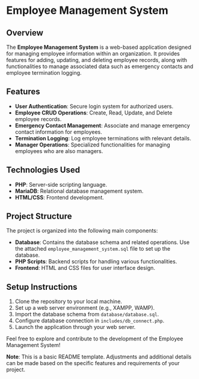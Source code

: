 # Employee Management System

## Overview

The **Employee Management System** is a web-based application designed for managing employee information within an organization. It provides features for adding, updating, and deleting employee records, along with functionalities to manage associated data such as emergency contacts and employee termination logging.

## Features

- **User Authentication**: Secure login system for authorized users.
- **Employee CRUD Operations**: Create, Read, Update, and Delete employee records.
- **Emergency Contact Management**: Associate and manage emergency contact information for employees.
- **Termination Logging**: Log employee terminations with relevant details.
- **Manager Operations**: Specialized functionalities for managing employees who are also managers.

## Technologies Used

- **PHP**: Server-side scripting language.
- **MariaDB**: Relational database management system.
- **HTML/CSS**: Frontend development.

## Project Structure

The project is organized into the following main components:

- **Database**: Contains the database schema and related operations. Use the attached `employee_management_system.sql` file to set up the database.
- **PHP Scripts**: Backend scripts for handling various functionalities.
- **Frontend**: HTML and CSS files for user interface design.

## Setup Instructions

1. Clone the repository to your local machine.
2. Set up a web server environment (e.g., XAMPP, WAMP).
3. Import the database schema from `database/database.sql`.
4. Configure database connection in `includes/db_connect.php`.
5. Launch the application through your web server.

Feel free to explore and contribute to the development of the Employee Management System!

**Note**: This is a basic README template. Adjustments and additional details can be made based on the specific features and requirements of your project.
